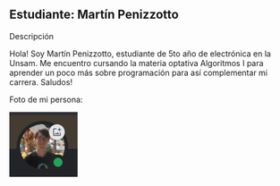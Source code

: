 
## Estudiante: Martín Penizzotto

Descripción

Hola! Soy Martín Penizzotto, estudiante de 5to año de electrónica en la Unsam.
Me encuentro cursando la materia optativa Algoritmos I para aprender un poco más sobre programación para así complementar mi carrera.
Saludos!

Foto de mi persona:

![Foto de mi persona](https://github.com/algo1unsam/presentaciontp0-Mpenizzotto/blob/dfeb3280f42248224fca9c70f5a152eb2a6ea51c/foto_git.png)






